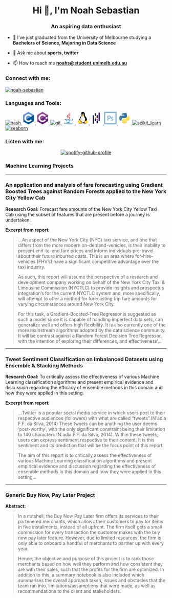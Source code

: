 <h1 align="center">Hi 👋, I'm Noah Sebastian</h1>
<h3 align="center">An aspiring data enthusiast</h3>

- 🌱 I’ve just graduated from the University of Melbourne studying a  **Bachelors of Science, Majoring in Data Science**

- 💬 Ask me about **sports, twitter**

- 📫 How to reach me **noahs@student.unimelb.edu.au**

<h3 align="left">Connect with me:</h3>
<p align="left">
<a href="https://linkedin.com/in/noah-sebastian" target="blank"><img align="center" src="https://raw.githubusercontent.com/rahuldkjain/github-profile-readme-generator/master/src/images/icons/Social/linked-in-alt.svg" alt="noah-sebastian" height="30" width="40" /></a>
</p>

<h3 align="left">Languages and Tools:</h3>
<p align="left"> <a href="https://www.gnu.org/software/bash/" target="_blank" rel="noreferrer"> <img src="https://www.vectorlogo.zone/logos/gnu_bash/gnu_bash-icon.svg" alt="bash" width="40" height="40"/> </a> <a href="https://www.cprogramming.com/" target="_blank" rel="noreferrer"> <img src="https://raw.githubusercontent.com/devicons/devicon/master/icons/c/c-original.svg" alt="c" width="40" height="40"/> </a> <a href="https://www.w3schools.com/cs/" target="_blank" rel="noreferrer"> <img src="https://raw.githubusercontent.com/devicons/devicon/master/icons/csharp/csharp-original.svg" alt="csharp" width="40" height="40"/> </a> <a href="https://git-scm.com/" target="_blank" rel="noreferrer"> <img src="https://www.vectorlogo.zone/logos/git-scm/git-scm-icon.svg" alt="git" width="40" height="40"/> </a> <a href="https://www.java.com" target="_blank" rel="noreferrer"> <img src="https://raw.githubusercontent.com/devicons/devicon/master/icons/java/java-original.svg" alt="java" width="40" height="40"/> </a> <a href="https://www.linux.org/" target="_blank" rel="noreferrer"> <img src="https://raw.githubusercontent.com/devicons/devicon/master/icons/linux/linux-original.svg" alt="linux" width="40" height="40"/> </a> <a href="https://pandas.pydata.org/" target="_blank" rel="noreferrer"> <img src="https://raw.githubusercontent.com/devicons/devicon/2ae2a900d2f041da66e950e4d48052658d850630/icons/pandas/pandas-original.svg" alt="pandas" width="40" height="40"/> </a> <a href="https://www.photoshop.com/en" target="_blank" rel="noreferrer"> <img src="https://raw.githubusercontent.com/devicons/devicon/master/icons/photoshop/photoshop-line.svg" alt="photoshop" width="40" height="40"/> </a> <a href="https://www.python.org" target="_blank" rel="noreferrer"> <img src="https://raw.githubusercontent.com/devicons/devicon/master/icons/python/python-original.svg" alt="python" width="40" height="40"/> </a> <a href="https://scikit-learn.org/" target="_blank" rel="noreferrer"> <img src="https://upload.wikimedia.org/wikipedia/commons/0/05/Scikit_learn_logo_small.svg" alt="scikit_learn" width="40" height="40"/> </a> <a href="https://seaborn.pydata.org/" target="_blank" rel="noreferrer"> <img src="https://seaborn.pydata.org/_images/logo-mark-lightbg.svg" alt="seaborn" width="40" height="40"/> </a> </p>


<h3 align="left">Listen with me:</h3>
<div align="center">

[![spotify-github-profile](https://spotify-github-profile.vercel.app/api/view?uid=1272906660&cover_image=true&theme=default&show_offline=false&background_color=121212&bar_color_cover=false)](https://spotify-github-profile.vercel.app/api/view?uid=1272906660&redirect=true)

</div>





<h3 align="left">Machine Learning Projects</h3>

---

<h3 align="left">An application and analysis of fare forecasting using Gradient Boosted Trees against Random Forests applied to the New York City Yellow Cab</h4>

**Research Goal:** Forecast fare amounts of the New York City Yellow Taxi Cab using the subset of features that are present before a journey is undertaken.

**Excerpt from report:**
> ...An aspect of the New York City (NYC) taxi service, and one that differs from the more modern
on-demand-vehicles, is their inability to present end-to-end fare prices and inform individuals pre-travel
about their future incurred costs. This is an area where for-hire-vehicles (FHV’s) have a significant
competitive advantage over the taxi industry.
>
> As such, this report will assume the perspective of a research and development company working
on behalf of the New York City Taxi & Limousine Commission (NYCTLC) to provide insights and
prospectus integration’s for the current NYCTLC system and, more specifically, will attempt to offer
a method for forecasting trip fare amounts for varying circumstances around New York City.
>
> For this task, a Gradient-Boosted-Tree Regressor is suggested as such a model since it is capable
of handling imperfect data sets, can generalize well and offers high flexibility. It is also currently
one of the more mainstream algorithms adopted by the data science community. It will be contrast
against a Random Forest Decision Tree Regressor, with the intention of exploring their differences,
and effectiveness’... 

---

<h3 align="left"> Tweet Sentiment Classification on Imbalanced Datasets using Ensemble & Stacking Methods </h3>

**Research Goal:** To critically assess the effectiveness of various Machine Learning classification algorithms and present empirical evidence and discussion regarding the efficacy of ensemble methods in this domain and how they were applied in this setting.

**Excerpt from report:**
> ...Twitter is a popular social media service in
which users post to their respective audiences
(followers) with what are called “tweets”.(N´adia
F.F. da Silva, 2014) These tweets can be anything the user deems ‘post-worthy’, with the
only significant constraint being their limitation to 140 characters (N´adia F.F. da Silva,
2014). Within these tweets, users can express sentiment respective to their content. It is this
sentiment and its prediction that will be the focus point of this report.
>
> The aim of this report is to critically assess the effectiveness of various Machine
Learning classification algorithms and present empirical evidence and discussion regarding
the effectiveness of ensemble methods in this domain and how they were applied in this setting...

---

<h3 align="left"> Generic Buy Now, Pay Later Project</h3>

**Abstract:** 
> In a nutshell, the Buy Now Pay Later firm offers its services to their partenered merchants, which allows their customers to pay for items in five installments, instead of all upfront. The firm itself gets a small commission for every transaction the customer makes with the buy now pay later feature. However, due to limited resources, the firm is only able to onboard a handful of merchants to partner up with every year.
>
> Hence, the objective and purpose of this project is to rank those merchants based on how well they perform and how consistent they are with their sales, such that the profits for the firm are optimized. In addition to this, a summary notebook is also included which summarises the overall approach taken, issues and obstacles that the team ran into, limitations/assumptions that were made, as well as recommendations to the client and stakeholders.
